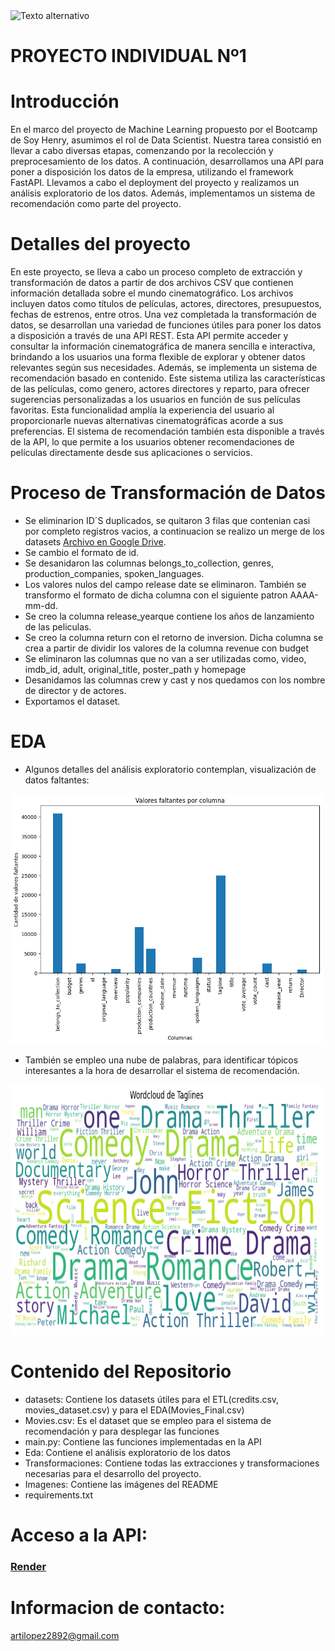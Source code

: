
<img src="https://sase.org/wp-content/uploads/2020/06/BANNER-SIZE-AI-and-Machine-Learning.jpg" alt="Texto alternativo" width="1400" height="400">

# PROYECTO INDIVIDUAL Nº1

# Introducción
En el marco del proyecto de Machine Learning propuesto por el Bootcamp de Soy Henry, asumimos el rol de Data Scientist. Nuestra tarea consistió en llevar a cabo diversas etapas, comenzando por la recolección y preprocesamiento de los datos. A continuación, desarrollamos una API para poner a disposición los datos de la empresa, utilizando el framework FastAPI. Llevamos a cabo el deployment del proyecto y realizamos un análisis exploratorio de los datos.
Además, implementamos un sistema de recomendación como parte del proyecto.


# Detalles del proyecto
En este proyecto, se lleva a cabo un proceso completo de extracción y transformación de datos  a partir de dos archivos CSV que contienen información detallada sobre el mundo cinematográfico. Los archivos incluyen datos como títulos de películas, actores, directores, presupuestos, fechas de estrenos, entre otros.
Una vez completada la transformación de datos, se desarrollan una variedad de funciones útiles para poner los datos a disposición a través de una API REST. Esta API permite acceder y consultar la información cinematográfica de manera sencilla e interactiva, brindando a los usuarios una forma flexible de explorar y obtener datos relevantes según sus necesidades.
Además, se implementa un sistema de recomendación basado en contenido. Este sistema utiliza las características de las películas, como genero, actores directores y reparto, para ofrecer sugerencias personalizadas a los usuarios en función de sus películas favoritas. Esta funcionalidad amplía la experiencia del usuario al proporcionarle nuevas alternativas cinematográficas acorde a sus preferencias. El sistema de recomendación también esta disponible a través de la API, lo que permite a los usuarios obtener recomendaciones de películas directamente desde sus aplicaciones o servicios.

# Proceso de Transformación de Datos
- Se eliminarion ID´S duplicados, se quitaron 3 filas que contenian casi por completo registros vacios, a continuacion se realizo un merge de los datasets [Archivo en Google Drive](https://drive.google.com/drive/folders/1zTB33VXNYYm3n14dIHqllvgNl7Sp5l6c?usp=drive_link). 
- Se cambio el formato de id.
- Se desanidaron las columnas belongs_to_collection, genres, production_companies, spoken_languages.
- Los valores nulos del campo release date se eliminaron. También se transformo el formato de dicha columna con el siguiente patron AAAA-mm-dd.
- Se creo la columna release_yearque contiene los años de lanzamiento de las peliculas.
- Se creo la columna return con el retorno de inversion. Dicha columna se crea a partir de dividir los valores de la columna revenue con budget
- Se eliminaron las columnas que no van a ser utilizadas como, video, imdb_id, adult, original_title, poster_path y homepage
- Desanidamos las columnas crew y cast y nos quedamos con los nombre de director y de actores.
- Exportamos el dataset.

# EDA
- Algunos detalles del análisis exploratorio contemplan, visualización de datos faltantes:

<img src="Imagenes\output.png" alt="Texto alternativo" width="500" height="400">

- También se empleo una nube de palabras, para identificar tópicos interesantes a la hora de desarrollar el sistema de recomendación.

<img src="Imagenes\output2.png" alt="Texto alternativo" width="500" height="400">

# Contenido del Repositorio

- datasets: Contiene los datasets útiles para el ETL(credits.csv, movies_dataset.csv) y para el EDA(Movies_Final.csv)
- Movies.csv: Es el dataset que se empleo para el sistema de recomendación y para desplegar las funciones
- main.py: Contiene las funciones implementadas en la API
- Eda: Contiene el análisis exploratorio de los datos
- Transformaciones: Contiene todas las extracciones y transformaciones necesarias para el desarrollo del proyecto.
- Imagenes: Contiene las imágenes del README
- requirements.txt

# Acceso a la API:
### [Render](https://movie-deploy.onrender.com/docs)

# Informacion de contacto:
artilopez2892@gmail.com




